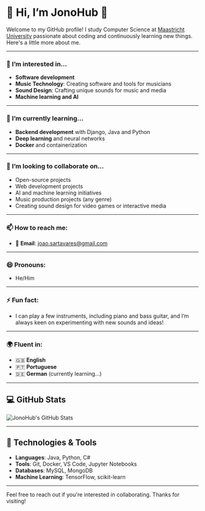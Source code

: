 # 👋 Hi, I’m JonoHub 🎸

Welcome to my GitHub profile! 
I study Computer Science at [Maastricht University](https://www.maastrichtuniversity.nl/) passionate about coding and continuously learning new things. Here's a little more about me.

---

### 👀 I’m interested in...
- **Software development**
- **Music Technology**: Creating software and tools for musicians
- **Sound Design**: Crafting unique sounds for music and media
- **Machine learning and AI**

---

### 🌱 I’m currently learning...
- **Backend development** with Django, Java and Python
- **Deep learning** and neural networks
- **Docker** and containerization

---

### 💞️ I’m looking to collaborate on...
- Open-source projects
- Web development projects
- AI and machine learning initiatives
- Music production projects (any genre)
- Creating sound design for video games or interactive media

---

### 📫 How to reach me:
- 📧 **Email**: [joao.sartavares@gmail.com](mailto:joao.sartavares@gmail.com)

---

### 😄 Pronouns:
- He/Him

---

### ⚡ Fun fact:
- I can play a few instruments, including piano and bass guitar, and I’m always keen on experimenting with new sounds and ideas!
---

### 🌍 Fluent in:
- 🇬🇧 **English**
- 🇵🇹 **Portuguese**
- 🇩🇪 **German** (currently learning...)

---

## 💻 GitHub Stats

![JonoHub's GitHub Stats](https://github-readme-stats.vercel.app/api?username=JonoHub&show_icons=true&hide_title=true&hide=prs&count_private=true&theme=radical)

---

## 🚀 Technologies & Tools

- **Languages**: Java, Python, C#
- **Tools**: Git, Docker, VS Code, Jupyter Notebooks
- **Databases**: MySQL, MongoDB
- **Machine Learning**: TensorFlow, scikit-learn

---

Feel free to reach out if you're interested in collaborating. Thanks for visiting!



<!---
JonoHub/JonoHub is a ✨ special ✨ repository because its `README.md` (this file) appears on your GitHub profile.
You can click the Preview link to take a look at your changes.
--->
